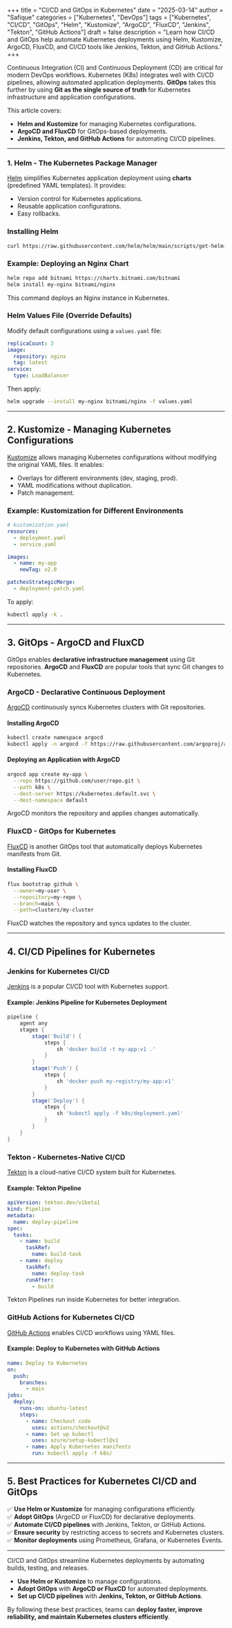 +++
title = "CI/CD and GitOps in Kubernetes"
date = "2025-03-14"
author = "Safique"
categories = ["Kubernetes", "DevOps"]
tags = ["Kubernetes", "CI/CD", "GitOps", "Helm", "Kustomize", "ArgoCD", "FluxCD", "Jenkins", "Tekton", "GitHub Actions"]
draft = false
description = "Learn how CI/CD and GitOps help automate Kubernetes deployments using Helm, Kustomize, ArgoCD, FluxCD, and CI/CD tools like Jenkins, Tekton, and GitHub Actions."
+++

Continuous Integration (CI) and Continuous Deployment (CD) are critical for modern DevOps workflows. Kubernetes (K8s) integrates well with CI/CD pipelines, allowing automated application deployments. **GitOps** takes this further by using **Git as the single source of truth** for Kubernetes infrastructure and application configurations.

This article covers:
- **Helm and Kustomize** for managing Kubernetes configurations.
- **ArgoCD and FluxCD** for GitOps-based deployments.
- **Jenkins, Tekton, and GitHub Actions** for automating CI/CD pipelines.

<!--more-->
---

### 1. Helm - The Kubernetes Package Manager

[Helm](https://helm.sh/) simplifies Kubernetes application deployment using **charts** (predefined YAML templates). It provides:
- Version control for Kubernetes applications.
- Reusable application configurations.
- Easy rollbacks.

### **Installing Helm**
```sh
curl https://raw.githubusercontent.com/helm/helm/main/scripts/get-helm-3 | bash
```

### **Example: Deploying an Nginx Chart**
```sh
helm repo add bitnami https://charts.bitnami.com/bitnami
helm install my-nginx bitnami/nginx
```
This command deploys an Nginx instance in Kubernetes.

### **Helm Values File (Override Defaults)**
Modify default configurations using a `values.yaml` file:
```yaml
replicaCount: 3
image:
  repository: nginx
  tag: latest
service:
  type: LoadBalancer
```
Then apply:
```sh
helm upgrade --install my-nginx bitnami/nginx -f values.yaml
```

---

## **2. Kustomize - Managing Kubernetes Configurations**  

[Kustomize](https://kustomize.io/) allows managing Kubernetes configurations without modifying the original YAML files. It enables:
- Overlays for different environments (dev, staging, prod).
- YAML modifications without duplication.
- Patch management.

### **Example: Kustomization for Different Environments**
```yaml
# kustomization.yaml
resources:
  - deployment.yaml
  - service.yaml

images:
  - name: my-app
    newTag: v2.0

patchesStrategicMerge:
  - deployment-patch.yaml
```
To apply:
```sh
kubectl apply -k .
```

---

## **3. GitOps - ArgoCD and FluxCD**  

GitOps enables **declarative infrastructure management** using Git repositories. **ArgoCD** and **FluxCD** are popular tools that sync Git changes to Kubernetes.

### **ArgoCD - Declarative Continuous Deployment**  
[ArgoCD](https://argo-cd.readthedocs.io/) continuously syncs Kubernetes clusters with Git repositories.

#### **Installing ArgoCD**
```sh
kubectl create namespace argocd
kubectl apply -n argocd -f https://raw.githubusercontent.com/argoproj/argo-cd/stable/manifests/install.yaml
```

#### **Deploying an Application with ArgoCD**
```sh
argocd app create my-app \
  --repo https://github.com/user/repo.git \
  --path k8s \
  --dest-server https://kubernetes.default.svc \
  --dest-namespace default
```
ArgoCD monitors the repository and applies changes automatically.

### **FluxCD - GitOps for Kubernetes**  
[FluxCD](https://fluxcd.io/) is another GitOps tool that automatically deploys Kubernetes manifests from Git.

#### **Installing FluxCD**
```sh
flux bootstrap github \
  --owner=my-user \
  --repository=my-repo \
  --branch=main \
  --path=clusters/my-cluster
```
FluxCD watches the repository and syncs updates to the cluster.

---

## **4. CI/CD Pipelines for Kubernetes**  

### **Jenkins for Kubernetes CI/CD**  
[Jenkins](https://www.jenkins.io/) is a popular CI/CD tool with Kubernetes support.

#### **Example: Jenkins Pipeline for Kubernetes Deployment**
```groovy
pipeline {
    agent any
    stages {
        stage('Build') {
            steps {
                sh 'docker build -t my-app:v1 .'
            }
        }
        stage('Push') {
            steps {
                sh 'docker push my-registry/my-app:v1'
            }
        }
        stage('Deploy') {
            steps {
                sh 'kubectl apply -f k8s/deployment.yaml'
            }
        }
    }
}
```

### **Tekton - Kubernetes-Native CI/CD**  
[Tekton](https://tekton.dev/) is a cloud-native CI/CD system built for Kubernetes.

#### **Example: Tekton Pipeline**
```yaml
apiVersion: tekton.dev/v1beta1
kind: Pipeline
metadata:
  name: deploy-pipeline
spec:
  tasks:
    - name: build
      taskRef:
        name: build-task
    - name: deploy
      taskRef:
        name: deploy-task
      runAfter:
        - build
```
Tekton Pipelines run inside Kubernetes for better integration.

### **GitHub Actions for Kubernetes CI/CD**  
[GitHub Actions](https://github.com/features/actions) enables CI/CD workflows using YAML files.

#### **Example: Deploy to Kubernetes with GitHub Actions**
```yaml
name: Deploy to Kubernetes
on:
  push:
    branches:
      - main
jobs:
  deploy:
    runs-on: ubuntu-latest
    steps:
      - name: Checkout code
        uses: actions/checkout@v2
      - name: Set up kubectl
        uses: azure/setup-kubectl@v1
      - name: Apply Kubernetes manifests
        run: kubectl apply -f k8s/
```

---

## **5. Best Practices for Kubernetes CI/CD and GitOps**  

✅ **Use Helm or Kustomize** for managing configurations efficiently.  
✅ **Adopt GitOps** (ArgoCD or FluxCD) for declarative deployments.  
✅ **Automate CI/CD pipelines** with Jenkins, Tekton, or GitHub Actions.  
✅ **Ensure security** by restricting access to secrets and Kubernetes clusters.  
✅ **Monitor deployments** using Prometheus, Grafana, or Kubernetes Events.

---

CI/CD and GitOps streamline Kubernetes deployments by automating builds, testing, and releases.  
- **Use Helm or Kustomize** to manage configurations.  
- **Adopt GitOps** with **ArgoCD or FluxCD** for automated deployments.  
- **Set up CI/CD pipelines** with **Jenkins, Tekton, or GitHub Actions**.  

By following these best practices, teams can **deploy faster, improve reliability, and maintain Kubernetes clusters efficiently**.
